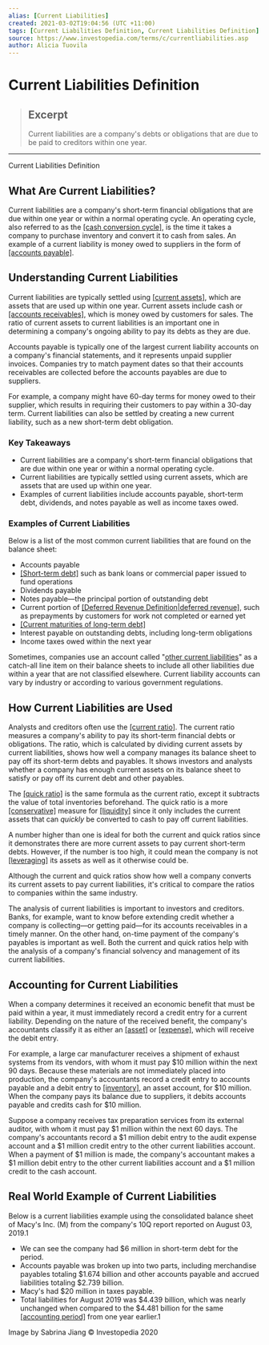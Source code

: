 ```yaml
---
alias: [Current Liabilities]
created: 2021-03-02T19:04:56 (UTC +11:00)
tags: [Current Liabilities Definition, Current Liabilities Definition]
source: https://www.investopedia.com/terms/c/currentliabilities.asp
author: Alicia Tuovila
---
```


# Current Liabilities Definition

> ## Excerpt
> Current liabilities are a company's debts or obligations that are due to be paid to creditors within one year.

---

Current Liabilities Definition
## What Are Current Liabilities?

Current liabilities are a company's short-term financial obligations that are due within one year or within a normal operating cycle. An operating cycle, also referred to as the [[cash conversion cycle]](https://www.investopedia.com/terms/c/cashconversioncycle.asp), is the time it takes a company to purchase inventory and convert it to cash from sales. An example of a current liability is money owed to suppliers in the form of [[accounts payable]](https://www.investopedia.com/terms/a/accountspayable.asp).

## Understanding Current Liabilities

Current liabilities are typically settled using [[current assets]](https://www.investopedia.com/terms/c/currentassets.asp), which are assets that are used up within one year. Current assets include cash or [[accounts receivables]](https://www.investopedia.com/terms/a/accountsreceivable.asp), which is money owed by customers for sales. The ratio of current assets to current liabilities is an important one in determining a company's ongoing ability to pay its debts as they are due.

Accounts payable is typically one of the largest current liability accounts on a company's financial statements, and it represents unpaid supplier invoices. Companies try to match payment dates so that their accounts receivables are collected before the accounts payables are due to suppliers.

For example, a company might have 60-day terms for money owed to their supplier, which results in requiring their customers to pay within a 30-day term. Current liabilities can also be settled by creating a new current liability, such as a new short-term debt obligation.

### Key Takeaways

-   Current liabilities are a company's short-term financial obligations that are due within one year or within a normal operating cycle.
-   Current liabilities are typically settled using current assets, which are assets that are used up within one year.
-   Examples of current liabilities include accounts payable, short-term debt, dividends, and notes payable as well as income taxes owed.

### Examples of Current Liabilities

Below is a list of the most common current liabilities that are found on the balance sheet:

-   Accounts payable
-   [[Short-term debt]](https://www.investopedia.com/terms/s/shorttermdebt.asp) such as bank loans or commercial paper issued to fund operations
-   Dividends payable
-   Notes payable—the principal portion of outstanding debt
-   Current portion of [[Deferred Revenue Definition|deferred revenue]](https://www.investopedia.com/terms/d/deferredrevenue.asp), such as prepayments by customers for work not completed or earned yet
-   [[Current maturities of long-term debt]](https://www.investopedia.com/terms/c/currentportionlongtermdebt.asp)
-   Interest payable on outstanding debts, including long-term obligations
-   Income taxes owed within the next year

Sometimes, companies use an account called "[other current liabilities](https://www.investopedia.com/terms/o/othercurrentliabilities.asp)" as a catch-all line item on their balance sheets to include all other liabilities due within a year that are not classified elsewhere. Current liability accounts can vary by industry or according to various government regulations.

## How Current Liabilities are Used

Analysts and creditors often use the [[current ratio]](https://www.investopedia.com/terms/c/currentratio.asp). The current ratio measures a company's ability to pay its short-term financial debts or obligations. The ratio, which is calculated by dividing current assets by current liabilities, shows how well a company manages its balance sheet to pay off its short-term debts and payables. It shows investors and analysts whether a company has enough current assets on its balance sheet to satisfy or pay off its current debt and other payables.

The [[quick ratio]](https://www.investopedia.com/terms/q/quickratio.asp) is the same formula as the current ratio, except it subtracts the value of total inventories beforehand. The quick ratio is a more [[conservative]](https://www.investopedia.com/terms/a/accounting-conservatism.asp) measure for [[liquidity]](https://www.investopedia.com/terms/l/liquidity.asp) since it only includes the current assets that can _quickly_ be converted to cash to pay off current liabilities.

A number higher than one is ideal for both the current and quick ratios since it demonstrates there are more current assets to pay current short-term debts. However, if the number is too high, it could mean the company is not [[leveraging]](https://www.investopedia.com/terms/l/leverage.asp) its assets as well as it otherwise could be.

Although the current and quick ratios show how well a company converts its current assets to pay current liabilities, it's critical to compare the ratios to companies within the same industry.

The analysis of current liabilities is important to investors and creditors. Banks, for example, want to know before extending credit whether a company is collecting—or getting paid—for its accounts receivables in a timely manner. On the other hand, on-time payment of the company's payables is important as well. Both the current and quick ratios help with the analysis of a company's financial solvency and management of its current liabilities.

## Accounting for Current Liabilities

When a company determines it received an economic benefit that must be paid within a year, it must immediately record a credit entry for a current liability. Depending on the nature of the received benefit, the company's accountants classify it as either an [[asset]](https://www.investopedia.com/terms/a/asset.asp) or [[expense]](https://www.investopedia.com/terms/e/expense.asp), which will receive the debit entry.

For example, a large car manufacturer receives a shipment of exhaust systems from its vendors, with whom it must pay $10 million within the next 90 days. Because these materials are not immediately placed into production, the company's accountants record a credit entry to accounts payable and a debit entry to [[inventory]](https://www.investopedia.com/terms/i/inventory.asp), an asset account, for $10 million. When the company pays its balance due to suppliers, it debits accounts payable and credits cash for $10 million.

Suppose a company receives tax preparation services from its external auditor, with whom it must pay $1 million within the next 60 days. The company's accountants record a $1 million debit entry to the audit expense account and a $1 million credit entry to the other current liabilities account. When a payment of $1 million is made, the company's accountant makes a $1 million debit entry to the other current liabilities account and a $1 million credit to the cash account.

## Real World Example of Current Liabilities

Below is a current liabilities example using the consolidated balance sheet of Macy's Inc. (M) from the company's 10Q report reported on August 03, 2019.1

-   We can see the company had $6 million in short-term debt for the period.
-   Accounts payable was broken up into two parts, including merchandise payables totaling $1.674 billion and other accounts payable and accrued liabilities totaling $2.739 billion.
-   Macy's had $20 million in taxes payable.
-   Total liabilities for August 2019 was $4.439 billion, which was nearly unchanged when compared to the $4.481 billion for the same [[accounting period]](https://www.investopedia.com/terms/a/accountingperiod.asp) from one year earlier.1

Image by Sabrina Jiang © Investopedia 2020
